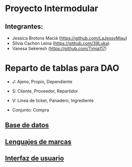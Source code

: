 # Proyecto Intermodular
## Integrantes:
* Jessica Brotons Maciá (https://github.com/LaJessyMiau)
* Silvia Cachón Leiva (https://github.com/39Luka)
* Vanesa Sekeresh (https://github.com/Timia117)

# Reparto de tablas para DAO

* J: Ajeno, Propio, Dependiente
* S: Cliente, Proveedor, Repartidor
* V: Linea de ticket, Panadero, Ingrediente

* Conjunto: Compra
  
## [Base de datos](https://github.com/Proyecto1k2024Grupo1/Panaderia/blob/main/BD/Modelos/SistemaDeInform%C3%A1cion.md)
## [Lenguajes de marcas](https://github.com/Proyecto1k2024Grupo1/Panaderia/blob/main/XML%20y%20JSON/Intro.md)

## [Interfaz de usuario](https://github.com/Proyecto1k2024Grupo1/Panaderia/blob/main/Interfaz/Pantallas.png)
